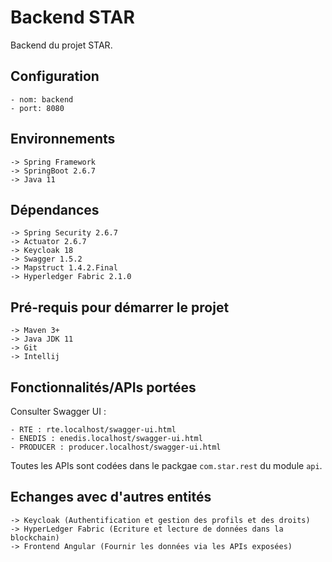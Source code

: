 # Backend STAR

Backend du projet STAR.

## Configuration

    - nom: backend
    - port: 8080

## Environnements

    -> Spring Framework
    -> SpringBoot 2.6.7
    -> Java 11

## Dépendances

    -> Spring Security 2.6.7
    -> Actuator 2.6.7
    -> Keycloak 18
    -> Swagger 1.5.2
    -> Mapstruct 1.4.2.Final
    -> Hyperledger Fabric 2.1.0

## Pré-requis pour démarrer le projet

    -> Maven 3+
    -> Java JDK 11
    -> Git
    -> Intellij
       
## Fonctionnalités/APIs portées

Consulter Swagger UI :

    - RTE : rte.localhost/swagger-ui.html
    - ENEDIS : enedis.localhost/swagger-ui.html
    - PRODUCER : producer.localhost/swagger-ui.html

Toutes les APIs sont codées dans le packgae ``com.star.rest`` du module ``api``.

## Echanges avec d'autres entités

    -> Keycloak (Authentification et gestion des profils et des droits)
    -> HyperLedger Fabric (Ecriture et lecture de données dans la blockchain)
    -> Frontend Angular (Fournir les données via les APIs exposées)